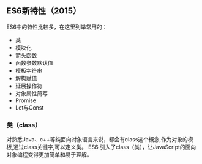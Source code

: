 ## ES6新特性（2015）
ES6中的特性比较多，在这里列举常用的：
* 类
* 模块化
* 箭头函数
* 函数参数默认值
* 模板字符串
* 解构赋值
* 延展操作符
* 对象属性简写
* Promise
* Let与Const

### 类（class）

对熟悉Java、c++等纯面向对象语言来说，都会有class这个概念,作为对象的模板,通过class关键字,可以定义类。
ES6 引入了class（类），让JavaScript的面向对象编程变得更加简单和易于理解。
```javascript

```
